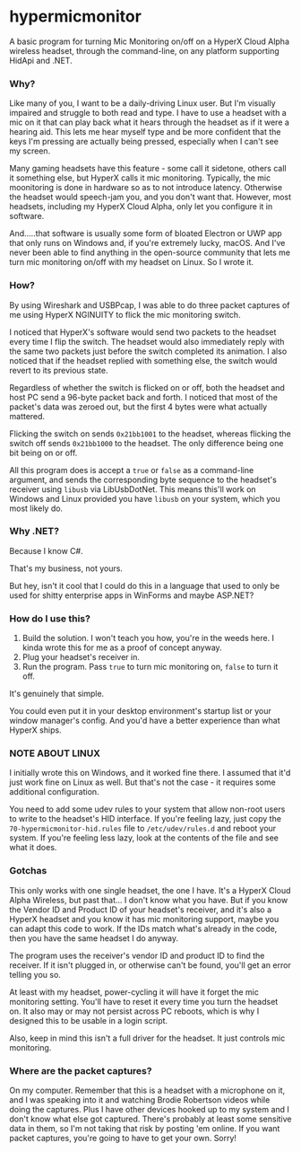 # hypermicmonitor
A basic program for turning Mic Monitoring on/off on a HyperX Cloud Alpha wireless headset, through the command-line, on any platform supporting HidApi and .NET.

### Why?
Like many of you, I want to be a daily-driving Linux user. But I'm visually impaired and struggle to both read and type. I have to use a headset with a mic on it that can play back what it hears through the headset as if it were a hearing aid. This lets me hear myself type and be more confident that the keys I'm pressing are actually being pressed, especially when I can't see my screen.

Many gaming headsets have this feature - some call it sidetone, others call it something else, but HyperX calls it mic monitoring. Typically, the mic moonitoring is done in hardware so as to not introduce latency. Otherwise the headset would speech-jam you, and you don't want that. However, most headsets, including my HyperX Cloud Alpha, only let you configure it in software.

And.....that software is usually some form of bloated Electron or UWP app that only runs on Windows and, if you're extremely lucky, macOS. And I've never been able to find anything in the open-source community that lets me turn mic monitoring on/off with my headset on Linux. So I wrote it.

### How?
By using Wireshark and USBPcap, I was able to do three packet captures of me using HyperX NGINUITY to flick the mic monitoring switch.

I noticed that HyperX's software would send two packets to the headset every time I flip the switch. The headset would also immediately reply with the same two packets just before the switch completed its animation. I also noticed that if the headset replied with something else, the switch would revert to its previous state.

Regardless of whether the switch is flicked on or off, both the headset and host PC send a 96-byte packet back and forth. I noticed that most of the packet's data was zeroed out, but the first 4 bytes were what actually mattered.

Flicking the switch on sends `0x21bb1001` to the headset, whereas flicking the switch off sends `0x21bb1000` to the headset. The only difference being one bit being on or off.

All this program does is accept a `true` or `false` as a command-line argument, and sends the corresponding byte sequence to the headset's receiver using `libusb` via LibUsbDotNet. This means this'll work on Windows and Linux provided you have `libusb` on your system, which you most likely do.

### Why .NET?
Because I know C#.

That's my business, not yours.

But hey, isn't it cool that I could do this in a language that used to only be used for shitty enterprise apps in WinForms and maybe ASP.NET?

### How do I use this?

1. Build the solution. I won't teach you how, you're in the weeds here. I kinda wrote this for me as a proof of concept anyway.
2. Plug your headset's receiver in.
3. Run the program. Pass `true` to turn mic monitoring on, `false` to turn it off.

It's genuinely that simple.

You could even put it in your desktop environment's startup list or your window manager's config. And you'd have a better experience than what HyperX ships.

### NOTE ABOUT LINUX
I initially wrote this on Windows, and it worked fine there. I assumed that it'd just work fine on Linux as well. But that's not the case - it requires some additional configuration.

You need to add some udev rules to your system that allow non-root users to write to the headset's HID interface. If you're feeling lazy, just copy the `70-hypermicmonitor-hid.rules` file to `/etc/udev/rules.d` and reboot your system. If you're feeling less lazy, look at the contents of the file and see what it does.

### Gotchas
This only works with one single headset, the one I have. It's a HyperX Cloud Alpha Wireless, but past that... I don't know what you have. But if you know the Vendor ID and Product ID of your headset's receiver, and it's also a HyperX headset and you know it has mic monitoring support, maybe you can adapt this code to work. If the IDs match what's already in the code, then you have the same headset I do anyway.

The program uses the receiver's vendor ID and product ID to find the receiver. If it isn't plugged in, or otherwise can't be found, you'll get an error telling you so.

At least with my headset, power-cycling it will have it forget the mic monitoring setting. You'll have to reset it every time you turn the headset on. It also may or may not persist across PC reboots, which is why I designed this to be usable in a login script.

Also, keep in mind this isn't a full driver for the headset. It just controls mic monitoring.

### Where are the packet captures?
On my computer. Remember that this is a headset with a microphone on it, and I was speaking into it and watching Brodie Robertson videos while doing the captures. Plus I have other devices hooked up to my system and I don't know what else got captured. There's probably at least some sensitive data in them, so I'm not taking that risk by posting 'em online. If you want packet captures, you're going to have to get your own. Sorry!
